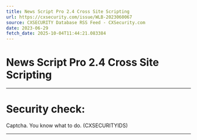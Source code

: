 ```yaml
---
title: News Script Pro 2.4 Cross Site Scripting
url: https://cxsecurity.com/issue/WLB-2023060067
source: CXSECURITY Database RSS Feed - CXSecurity.com
date: 2023-06-29
fetch_date: 2025-10-04T11:44:21.083384
---
```


# News Script Pro 2.4 Cross Site Scripting

---

# Security check:

Captcha. You know what to do. (CXSECURITYIDS)

---